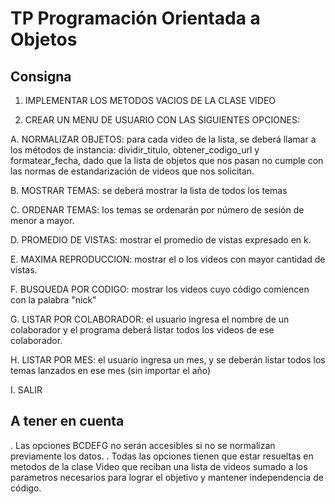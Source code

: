 # TP Programación Orientada a Objetos

## Consigna

1. IMPLEMENTAR LOS METODOS VACIOS DE LA CLASE VIDEO

2. CREAR UN MENU DE USUARIO CON LAS SIGUIENTES OPCIONES:

A. NORMALIZAR OBJETOS: para cada video de la lista, se deberá llamar a los métodos de instancia: dividir_titulo, 
obtener_codigo_url y formatear_fecha, dado que la lista de objetos que nos pasan no cumple con las normas de estandarización 
de videos que nos solicitan.

B. MOSTRAR TEMAS: se deberá mostrar la lista de todos los temas

C. ORDENAR TEMAS: los temas se ordenarán por número de sesión de menor a mayor.

D. PROMEDIO DE VISTAS: mostrar el promedio de vistas expresado en k.

E. MAXIMA REPRODUCCION: mostrar el o los videos con mayor cantidad de vistas.

F. BUSQUEDA POR CODIGO: mostrar los videos cuyo código comiencen con la palabra "nick"

G. LISTAR POR COLABORADOR: el usuario ingresa el nombre de un colaborador y el programa deberá listar todos los videos de 
ese colaborador.

H. LISTAR POR MES: el usuario ingresa un mes, y se deberán listar todos los temas lanzados en ese mes (sin importar el año)

I. SALIR 

## A tener en cuenta 
. Las opciones BCDEFG no serán accesibles si no se normalizan previamente los datos.
. Todas las opciones tienen que estar resueltas en metodos de la clase Video que reciban una lista de videos sumado a los
parametros necesarios para lograr el objetivo y mantener independencia de código.
